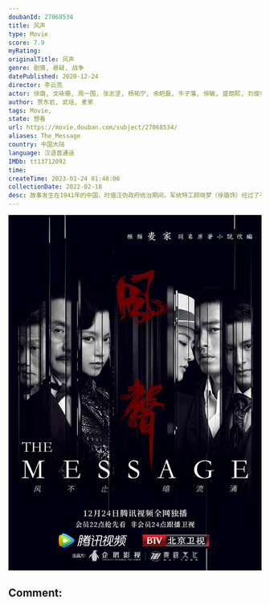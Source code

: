 ```yaml
---
doubanId: 27068534
title: 风声
type: Movie
score: 7.9
myRating: 
originalTitle: 风声
genre: 剧情, 悬疑, 战争
datePublished: 2020-12-24
director: 李云亮
actor: 徐璐, 文咏珊, 周一围, 张志坚, 杨祐宁, 余皑磊, 牛子藩, 徐敏, 盛朗熙, 刘俊孝, 马卫军, 江一, 高子沣, 孙宁, 牛飘, 丁子玲, 张皓然, 王纯, 吴京海, 孙布尔, 冯千, 马晓峰, 黄娟, 杨廷东, 王海地, 朱研, 纵昕芸, 金晖, 马柏全
author: 贾东岩, 武瑶, 麦家
tags: Movie, 
state: 想看
url: https://movie.douban.com/subject/27068534/
aliases: The_Message
country: 中国大陆
language: 汉语普通话
IMDb: tt13712092
time: 
createTime: 2023-01-24 01:48:06
collectionDate: 2022-02-18
desc: 故事发生在1941年的中国，时值汪伪政府统治期间，军统特工顾晓梦（徐璐饰）经过了不懈的努力和伪装终于成功打入汪伪政府内部。一名日军情报部高官的死让日方震怒，他们认为这一切都是一个代号为“老鬼”的地下...
---
```


![image](assets/p2629002703.jpg)

Comment: 
---

